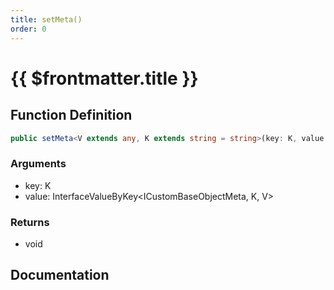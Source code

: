 ```yaml
---
title: setMeta()
order: 0
---
```


# {{ $frontmatter.title }}

## Function Definition

```ts
public setMeta<V extends any, K extends string = string>(key: K, value: InterfaceValueByKey<ICustomBaseObjectMeta, K, V>): void;
```

### Arguments

* key: K
* value: InterfaceValueByKey\<ICustomBaseObjectMeta, K, V\>

### Returns

* void

## Documentation

<!--@include: ./parts/setMeta.md-->
